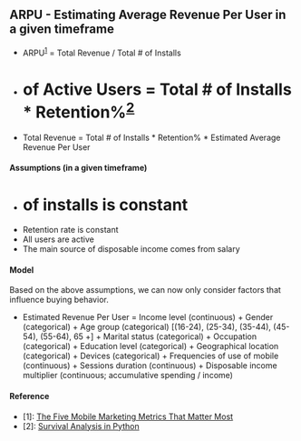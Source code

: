 ## ARPU - Estimating Average Revenue Per User in a given timeframe
- ARPU<sup>[1](#myfootnote1)</sup> = Total Revenue / Total # of Installs
- # of Active Users = Total # of Installs * Retention%<sup>[2](#myfootnote2)</sup>
- Total Revenue = Total # of Installs * Retention% * Estimated Average Revenue Per User


#### Assumptions (in a given timeframe)
- # of installs is constant
- Retention rate is constant
- All users are active
- The main source of disposable income comes from salary
 
 
#### Model
Based on the above assumptions, we can now only consider factors that influence buying behavior.
- Estimated Revenue Per User = Income level (continuous) + Gender (categorical) + Age group (categorical) [(16-24),
(25-34), (35-44), (45-54), (55-64), 65 +] + Marital status (categorical) + Occupation (categorical) + Education level (categorical) + Geographical location (categorical) + Devices (categorical) + Frequencies of use of mobile (continuous) + Sessions duration (continuous) + Disposable income multiplier (continuous; accumulative spending / income)


#### Reference
- <a name="myfootnote1">[1]</a>: [The Five Mobile Marketing Metrics That Matter Most](https://www.apptentive.com/blog/2015/04/07/the-five-mobile-marketing-metrics-that-matter-most/)
- <a name="myfootnote2">[2]</a>: [Survival Analysis in Python](https://github.com/CamDavidsonPilon/lifelines)
